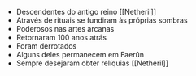 - Descendentes do antigo reino [[Netheril]]
- Através de rituais se fundiram às próprias sombras
- Poderosos nas artes arcanas
- Retornaram 100 anos atrás
- Foram derrotados
- Alguns deles permanecem em Faerûn
- Sempre desejaram obter relíquias [[Netheril]]